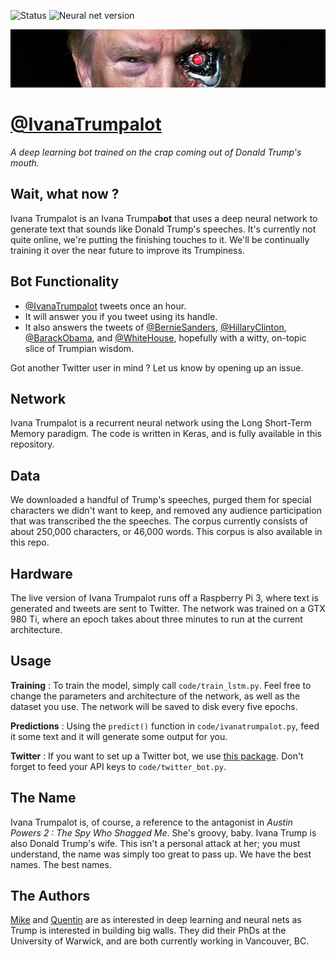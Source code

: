 ![Status](https://img.shields.io/badge/status-offline-red.svg) ![Neural net version](https://img.shields.io/badge/LSTM-v1-lightgrey.svg)

![Make America Hate Again](https://github.com/QCaudron/ivanatrumpalot/blob/master/images/banner.jpg)


[@IvanaTrumpalot](https://twitter.com/IvanaTrumpalot)
=====================================================

*A deep learning bot trained on the crap coming out of Donald Trump's mouth.*


Wait, what now ?
----------------

Ivana Trumpalot is an Ivana Trumpa**bot** that uses a deep neural network to generate text that sounds like Donald Trump's speeches. It's currently not quite online, we're putting the finishing touches to it. We'll be continually training it over the near future to improve its Trumpiness.



Bot Functionality
-----------------

- [@IvanaTrumpalot](https://twitter.com/IvanaTrumpalot) tweets once an hour.
- It will answer you if you tweet using its handle.
- It also answers the tweets of [@BernieSanders](https://twitter.com/berniesanders), [@HillaryClinton](https://twitter.com/hillaryclinton), [@BarackObama](https://twitter.com/barackobama), and [@WhiteHouse](https://twitter.com/whitehouse), hopefully with a witty, on-topic slice of Trumpian wisdom.

Got another Twitter user in mind ? Let us know by opening up an issue.


Network
-------

Ivana Trumpalot is a recurrent neural network using the Long Short-Term Memory paradigm. The code is written in Keras, and is fully available in this repository.


Data
----

We downloaded a handful of Trump's speeches, purged them for special characters we didn't want to keep, and removed any audience participation that was transcribed the the speeches. The corpus currently consists of about 250,000 characters, or 46,000 words. This corpus is also available in this repo.


Hardware
--------

The live version of Ivana Trumpalot runs off a Raspberry Pi 3, where text is generated and tweets are sent to Twitter. The network was trained on a GTX 980 Ti, where an epoch takes about three minutes to run at the current architecture.


Usage
-----

**Training** : To train the model, simply call `code/train_lstm.py`. Feel free to change the parameters and architecture of the network, as well as the dataset you use. The network will be saved to disk every five epochs.

**Predictions** : Using the `predict()` function in `code/ivanatrumpalot.py`, feed it some text and it will generate some output for you.

**Twitter** : If you want to set up a Twitter bot, we use [this package](https://github.com/bear/python-twitter). Don't forget to feed your API keys to `code/twitter_bot.py`.


The Name
--------

Ivana Trumpalot is, of course, a reference to the antagonist in *Austin Powers 2 : The Spy Who Shagged Me*. She's groovy, baby. Ivana Trump is also Donald Trump's wife. This isn't a personal attack at her; you must understand, the name was simply too great to pass up. We have the best names. The best names.


The Authors
-----------

[Mike](https://github.com/sempwn) and [Quentin](http://quentincaudron.com) are as interested in deep learning and neural nets as Trump is interested in building big walls. They did their PhDs at the University of Warwick, and are both currently working in Vancouver, BC.
